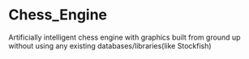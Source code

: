 # Chess_Engine
Artificially intelligent chess engine with graphics built from ground up without using any existing databases/libraries(like Stockfish)
